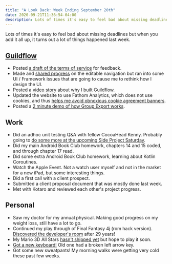 ```yaml
---
title: "A Look Back: Week Ending September 20th"
date: 2020-09-21T11:36:54-04:00
description: Lots of times it's easy to feel bad about missing deadlines but when you add it all up, it turns out a lot of things happened last week.
---
```


Lots of times it's easy to feel bad about missing deadlines but when you add it all up, it turns out a lot of things happened last week. 

## [Guildflow](/projects/guildflow/) 

* Posted [a draft of the terms of service](https://github.com/Guildflow/policy/blob/main/terms-of-service.md) for feedback.
* Made and [shared progress](https://twitter.com/guildflow/status/1306409113371455491) on the editable navigation but ran into some UI / Framework issues that are going to cause me to rethink how I design the UI.
* Posted a [video story](https://guildflow.com/story/) about why I built Guildflow.
* Updated the website to use Fathom Analytics, which does not use cookies, and thus [helps me avoid obnoxious cookie agreement banners](https://twitter.com/guildflow/status/1305974016763727873). 
* Posted a [2 minute demo of how Group Export works](https://twitter.com/guildflow/status/1305603188758900736). 

## Work

* Did an adhoc unit testing Q&A with fellow CocoaHead Kenny. Probably going to [do some more at the upcoming Side Project Saturday](https://twitter.com/zorn/status/1308065828470915072). 
* Did my main Android Book Club homework, chapters 14 and 15 coded, and through chapter 17 read.
* Did some extra Android Book Club homework, learning about Kotlin Coroutines.
* Watch the Apple Event. Not a watch user myself and not in the market for a new iPad, but some interesting things.
* Did a first call with a client prospect.
* Submitted a client proposal document that was mostly done last week.
* Met with Kotaro and reviewed each other's project progress.

## Personal

* Saw my doctor for my annual physical. Making good progress on my weight loss, still have a lot to go.
* Continued my play through of Final Fantasy 4j (rom hack version). [Discovered the developer's room](https://twitter.com/zorn/status/1307858059948109825) after 29 years!
* My Mario 3D All Stars [hasn't shipped yet](https://twitter.com/zorn/status/1307096655313940483) but hope to play it soon.
* [Got a new keyboard!](https://twitter.com/zorn/status/1305962634978656258) Old one had a broken left arrow key. 
* Got some new sweatpants! My morning walks were getting very cold these past few weeks.
